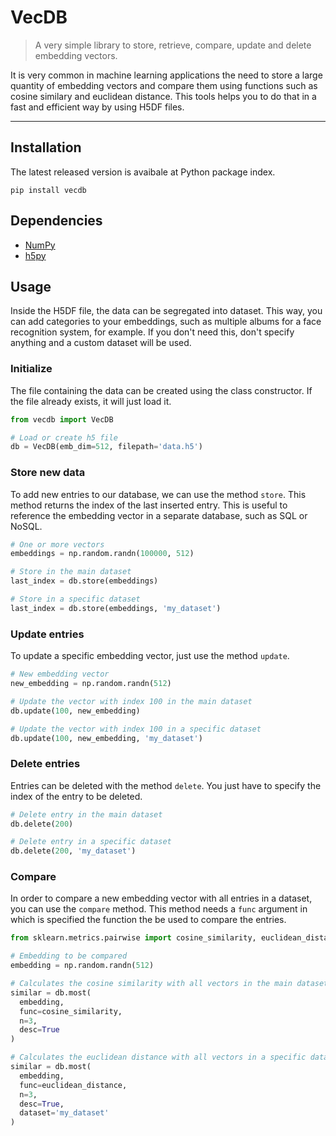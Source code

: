 # VecDB
> A very simple library to store, retrieve, compare, update and delete embedding vectors.

It is very common in machine learning applications the need to store a large quantity of embedding vectors and compare them using functions such as cosine similary and euclidean distance. This tools helps you to do that in a fast and efficient way by using H5DF files.

---
## Installation
The latest released version is avaibale at Python package index.
```
pip install vecdb
```

## Dependencies
- [NumPy](https://www.numpy.org/)
- [h5py](https://www.h5py.org/)

## Usage
Inside the H5DF file, the data can be segregated into dataset. This way, you can add categories to your embeddings, such as multiple albums for a face recognition system, for example. If you don't need this, don't specify anything and a custom dataset will be used.

### Initialize
The file containing the data can be created using the class constructor. If the file already exists, it will just load it.

```python
from vecdb import VecDB

# Load or create h5 file
db = VecDB(emb_dim=512, filepath='data.h5')
```

### Store new data
To add new entries to our database, we can use the method `store`. This method returns the index of the last inserted entry. This is useful to reference the embedding vector in a separate database, such as SQL or NoSQL.

```python
# One or more vectors
embeddings = np.random.randn(100000, 512)

# Store in the main dataset
last_index = db.store(embeddings)

# Store in a specific dataset
last_index = db.store(embeddings, 'my_dataset')
```

### Update entries
To update a specific embedding vector, just use the method `update`.

```python
# New embedding vector
new_embedding = np.random.randn(512)

# Update the vector with index 100 in the main dataset
db.update(100, new_embedding)

# Update the vector with index 100 in a specific dataset
db.update(100, new_embedding, 'my_dataset')
```

### Delete entries
Entries can be deleted with the method `delete`. You just have to specify the index of the entry to be deleted.

```python
# Delete entry in the main dataset
db.delete(200)

# Delete entry in a specific dataset
db.delete(200, 'my_dataset')
```

### Compare
In order to compare a new embedding vector with all entries in a dataset, you can use the `compare` method. This method needs a `func` argument in which is specified the function the be used to compare the entries.

```python
from sklearn.metrics.pairwise import cosine_similarity, euclidean_distance

# Embedding to be compared
embedding = np.random.randn(512)

# Calculates the cosine similarity with all vectors in the main dataset
similar = db.most(
  embedding,
  func=cosine_similarity,
  n=3,
  desc=True
)

# Calculates the euclidean distance with all vectors in a specific dataset
similar = db.most(
  embedding,
  func=euclidean_distance,
  n=3,
  desc=True,
  dataset='my_dataset'
)
```